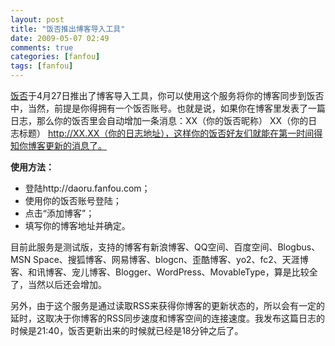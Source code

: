 ```yaml
---
layout: post
title: "饭否推出博客导入工具"
date: 2009-05-07 02:49
comments: true
categories: [fanfou]
tags: [fanfou]
---
```

[饭否](http://fanfou.com)于4月27日推出了博客导入工具，你可以使用这个服务将你的博客同步到饭否中，当然，前提是你得拥有一个饭否账号。也就是说，如果你在博客里发表了一篇日志，那么你的饭否里会自动增加一条消息：XX（你的饭否昵称） XX（你的日志标题） http://XX.XX（你的日志地址），这样你的饭否好友们就能在第一时间得知你博客更新的消息了。

**使用方法：**

* 登陆http://daoru.fanfou.com；
* 使用你的饭否账号登陆；
* 点击“添加博客”；
* 填写你的博客地址并确定。

目前此服务是测试版，支持的博客有新浪博客、QQ空间、百度空间、Blogbus、MSN Space、搜狐博客、网易博客、blogcn、歪酷博客、yo2、fc2、天涯博客、和讯博客、宠儿博客、Blogger、WordPress、MovableType，算是比较全了，当然以后还会增加。

另外，由于这个服务是通过读取RSS来获得你博客的更新状态的，所以会有一定的延时，这取决于你博客的RSS同步速度和博客空间的连接速度。我发布这篇日志的时候是21:40，饭否更新出来的时候就已经是18分钟之后了。